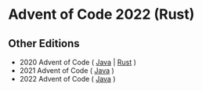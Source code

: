 # Advent of Code 2022 (Rust)

## Other Editions

* 2020 Advent of Code ( [Java](https://github.com/l0s/advent-of-code-java/tree/2020) | [Rust](https://github.com/l0s/advent-of-code-rust/releases/tag/y2020) )
* 2021 Advent of Code ( [Java](https://github.com/l0s/advent-of-code-java/releases/tag/2021) )
* 2022 Advent of Code ( [Java](https://github.com/l0s/advent-of-code-java) )
